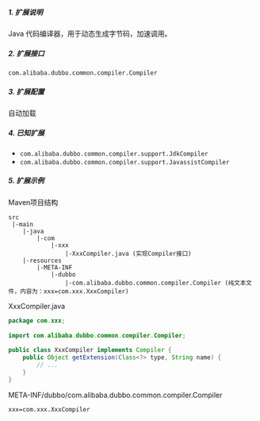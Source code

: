 ##### 1. 扩展说明

Java 代码编译器，用于动态生成字节码，加速调用。

##### 2. 扩展接口

`com.alibaba.dubbo.common.compiler.Compiler`

##### 3. 扩展配置

自动加载

##### 4. 已知扩展

* `com.alibaba.dubbo.common.compiler.support.JdkCompiler`
* `com.alibaba.dubbo.common.compiler.support.JavassistCompiler`

##### 5. 扩展示例

Maven项目结构

```
src
 |-main
    |-java
        |-com
            |-xxx
                |-XxxCompiler.java (实现Compiler接口)
    |-resources
        |-META-INF
            |-dubbo
                |-com.alibaba.dubbo.common.compiler.Compiler (纯文本文件，内容为：xxx=com.xxx.XxxCompiler)
```

XxxCompiler.java

```java
package com.xxx;
 
import com.alibaba.dubbo.common.compiler.Compiler;
 
public class XxxCompiler implements Compiler {
    public Object getExtension(Class<?> type, String name) {
        // ...
    }
}
```

META-INF/dubbo/com.alibaba.dubbo.common.compiler.Compiler

```
xxx=com.xxx.XxxCompiler
```
